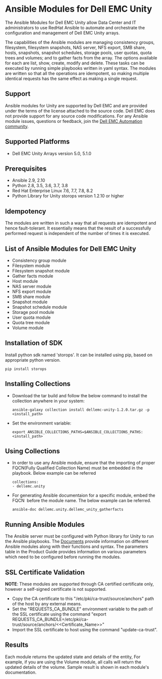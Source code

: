 # Ansible Modules for Dell EMC Unity

The Ansible Modules for Dell EMC Unity allow Data Center and IT administrators to use RedHat Ansible to automate and orchestrate the configuration and management of Dell EMC Unity arrays.

The capabilities of the Ansible modules are managing consistency groups, filesystem, filesystem snapshots, NAS server, NFS export, SMB share, hosts, snapshots, snapshot schedules, storage pools, user quotas, quota trees and volumes; and to gather facts from the array. The options available for each are list, show, create, modify and delete. These tasks can be executed by running simple playbooks written in yaml syntax. The modules are written so that all the operations are idempotent, so making multiple identical requests has the same effect as making a single request.

## Support
Ansible modules for Unity are supported by Dell EMC and are provided under the terms of the license attached to the source code. Dell EMC does not provide support for any source code modifications. For any Ansible module issues, questions or feedback, join the [Dell EMC Automation community](https://www.dell.com/community/Automation/bd-p/Automation).

## Supported Platforms
  * Dell EMC Unity Arrays version 5.0, 5.1.0

## Prerequisites
  * Ansible 2.9, 2.10
  * Python 2.8, 3.5, 3.6, 3.7, 3.8
  * Red Hat Enterprise Linux 7.6, 7.7, 7.8, 8.2
  * Python Library for Unity storops version 1.2.10 or higher

## Idempotency
The modules are written in such a way that all requests are idempotent and hence fault-tolerant. It essentially means that the result of a successfully performed request is independent of the number of times it is executed.

## List of Ansible Modules for Dell EMC Unity
  * Consistency group module
  * Filesystem module
  * Filesystem snapshot module
  * Gather facts module
  * Host module
  * NAS server module
  * NFS export module
  * SMB share module
  * Snapshot module
  * Snapshot schedule module
  * Storage pool module
  * User quota module
  * Quota tree module  
  * Volume module

## Installation of SDK
Install python sdk named 'storops'. It can be installed using pip, based on appropriate python version.

    pip install storops

## Installing Collections
  * Download the tar build and follow the below command to install the collection anywhere in your system:
 
        ansible-galaxy collection install dellemc-unity-1.2.0.tar.gz -p <install_path>
  * Set the environment variable:
  
        export ANSIBLE_COLLECTIONS_PATHS=$ANSIBLE_COLLECTIONS_PATHS:<install_path>
 
## Using Collections

  * In order to use any Ansible module, ensure that the importing of proper FQCN(Fully Qualified Collection Name) must be embedded in the playbook.
   Below example can be referred
 
        collections:
        - dellemc.unity

    
  * For generating Ansible documentaion for a specific module, embed the FQCN  before the module name. The below example can be referred.
        
        ansible-doc dellemc.unity.dellemc_unity_gatherfacts

## Running Ansible Modules
The Ansible server must be configured with Python library for Unity to run the Ansible playbooks. The [Documents]( https://github.com/dell/ansible-unity/tree/1.2.0/docs ) provide information on different Ansible modules along with their functions and syntax. The parameters table in the Product Guide provides information on various parameters which need to be configured before running the modules.

## SSL Certificate Validation

**NOTE**: These modules are supported through CA certified certificate only, however a self-signed certificate is not supported.

  * Copy the CA certificate to this "/etc/pki/ca-trust/source/anchors" path of the host by any external means.
  * Set the "REQUESTS_CA_BUNDLE" environment variable to the path of the SSL certificate using the command "export REQUESTS_CA_BUNDLE=/etc/pki/ca-trust/source/anchors/<<Certificate_Name>>"
  * Import the SSL certificate to host using the command "update-ca-trust".

## Results
Each module returns the updated state and details of the entity, For example, if you are using the Volume module, all calls will return the updated details of the volume. Sample result is shown in each module's documentation.